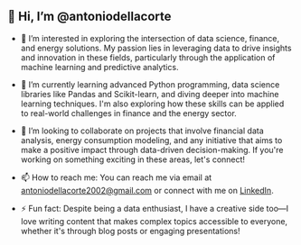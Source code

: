 ## 👋 Hi, I’m @antoniodellacorte

- 👀 I’m interested in exploring the intersection of data science, finance, and energy solutions. My passion lies in leveraging data to drive insights and innovation in these fields, particularly through the application of machine learning and predictive analytics.

- 🌱 I’m currently learning advanced Python programming, data science libraries like Pandas and Scikit-learn, and diving deeper into machine learning techniques. I'm also exploring how these skills can be applied to real-world challenges in finance and the energy sector.

- 💞️ I’m looking to collaborate on projects that involve financial data analysis, energy consumption modeling, and any initiative that aims to make a positive impact through data-driven decision-making. If you're working on something exciting in these areas, let's connect!

- 📫 How to reach me: You can reach me via email at [antoniodellacorte2002@gmail.com](mailto:antoniodellacorte2002@gmail.com) or connect with me on [LinkedIn](https://www.linkedin.com/in/antonio-della-corte-88a9ba259/).

- ⚡ Fun fact: Despite being a data enthusiast, I have a creative side too—I love writing content that makes complex topics accessible to everyone, whether it's through blog posts or engaging presentations!

